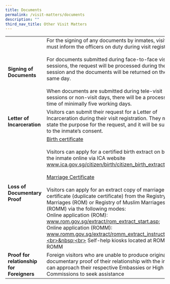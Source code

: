 ```yaml
---
title: Documents
permalink: /visit-matters/documents
description: ""
third_nav_title: Other Visit Matters
---
```


|  | | 
| -------- | -------- | 
|**Signing of Documents** |For the signing of any documents by inmates, visitors must inform the officers on duty during visit registration.<br>&nbsp;<br>For documents submitted during face-to-face visit sessions, the request will be processed during the visit session and the documents will be returned on the * same day.<br>&nbsp;<br>When documents are submitted during tele-visit sessions or non-visit days, there will be a processing time of minimally five working days.| 
|**Letter of Incarceration**| Visitors can submit their request for a Letter of Incarceration during their visit registration. They must state the purpose for the request, and it will be subjected to the inmate’s consent. | 
|**Loss of Documentary Proof** |<u>Birth certificate</u><br>&nbsp;<br>Visitors can apply for a certified birth extract on behalf of the inmate online via ICA website www.ica.gov.sg/citizen/birth/citizen_birth_extract<br>&nbsp;<br><u>Marriage Certificate</u><br>&nbsp;<br>Visitors can apply for an extract copy of marriage certificate (duplicate certificate) from the Registry of Marriages (ROM) or Registry of Muslim Marriages (ROMM) via the following modes:<br>Online application (ROM): <br>www.rom.gov.sg/extract/rom_extract_start.asp; <br>Online application (ROMM):<br>www.romm.gov.sg/extract/romm_extract_instruction.asp;<br>&nbsp;<br> Self-help kiosks located at ROM and ROMM| 
|**Proof for relationship for Foreigners** |Foreign visitors who are unable to produce original documentary proof of their relationship with the inmate can approach their respective Embassies or High Commissions to seek assistance| 